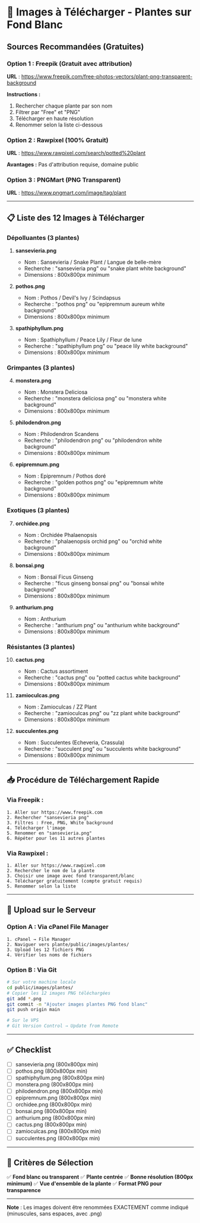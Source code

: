 # 📸 Images à Télécharger - Plantes sur Fond Blanc

## Sources Recommandées (Gratuites)

### Option 1 : Freepik (Gratuit avec attribution)
**URL** : https://www.freepik.com/free-photos-vectors/plant-png-transparent-background

**Instructions :**
1. Rechercher chaque plante par son nom
2. Filtrer par "Free" et "PNG"
3. Télécharger en haute résolution
4. Renommer selon la liste ci-dessous

### Option 2 : Rawpixel (100% Gratuit)
**URL** : https://www.rawpixel.com/search/potted%20plant

**Avantages :** Pas d'attribution requise, domaine public

### Option 3 : PNGMart (PNG Transparent)
**URL** : https://www.pngmart.com/image/tag/plant

---

## 📋 Liste des 12 Images à Télécharger

### Dépolluantes (3 plantes)

1. **sansevieria.png**
   - Nom : Sansevieria / Snake Plant / Langue de belle-mère
   - Recherche : "sansevieria png" ou "snake plant white background"
   - Dimensions : 800x800px minimum

2. **pothos.png**
   - Nom : Pothos / Devil's Ivy / Scindapsus
   - Recherche : "pothos png" ou "epipremnum aureum white background"
   - Dimensions : 800x800px minimum

3. **spathiphyllum.png**
   - Nom : Spathiphyllum / Peace Lily / Fleur de lune
   - Recherche : "spathiphyllum png" ou "peace lily white background"
   - Dimensions : 800x800px minimum

### Grimpantes (3 plantes)

4. **monstera.png**
   - Nom : Monstera Deliciosa
   - Recherche : "monstera deliciosa png" ou "monstera white background"
   - Dimensions : 800x800px minimum

5. **philodendron.png**
   - Nom : Philodendron Scandens
   - Recherche : "philodendron png" ou "philodendron white background"
   - Dimensions : 800x800px minimum

6. **epipremnum.png**
   - Nom : Epipremnum / Pothos doré
   - Recherche : "golden pothos png" ou "epipremnum white background"
   - Dimensions : 800x800px minimum

### Exotiques (3 plantes)

7. **orchidee.png**
   - Nom : Orchidée Phalaenopsis
   - Recherche : "phalaenopsis orchid png" ou "orchid white background"
   - Dimensions : 800x800px minimum

8. **bonsai.png**
   - Nom : Bonsaï Ficus Ginseng
   - Recherche : "ficus ginseng bonsai png" ou "bonsai white background"
   - Dimensions : 800x800px minimum

9. **anthurium.png**
   - Nom : Anthurium
   - Recherche : "anthurium png" ou "anthurium white background"
   - Dimensions : 800x800px minimum

### Résistantes (3 plantes)

10. **cactus.png**
    - Nom : Cactus assortiment
    - Recherche : "cactus png" ou "potted cactus white background"
    - Dimensions : 800x800px minimum

11. **zamioculcas.png**
    - Nom : Zamioculcas / ZZ Plant
    - Recherche : "zamioculcas png" ou "zz plant white background"
    - Dimensions : 800x800px minimum

12. **succulentes.png**
    - Nom : Succulentes (Echeveria, Crassula)
    - Recherche : "succulent png" ou "succulents white background"
    - Dimensions : 800x800px minimum

---

## 📥 Procédure de Téléchargement Rapide

### Via Freepik :
```
1. Aller sur https://www.freepik.com
2. Rechercher "sansevieria png"
3. Filtres : Free, PNG, White background
4. Télécharger l'image
5. Renommer en "sansevieria.png"
6. Répéter pour les 11 autres plantes
```

### Via Rawpixel :
```
1. Aller sur https://www.rawpixel.com
2. Rechercher le nom de la plante
3. Choisir une image avec fond transparent/blanc
4. Télécharger gratuitement (compte gratuit requis)
5. Renommer selon la liste
```

---

## 🚀 Upload sur le Serveur

### Option A : Via cPanel File Manager
```
1. cPanel → File Manager
2. Naviguer vers plante/public/images/plantes/
3. Upload les 12 fichiers PNG
4. Vérifier les noms de fichiers
```

### Option B : Via Git
```bash
# Sur votre machine locale
cd public/images/plantes/
# Copier les 12 images PNG téléchargées
git add *.png
git commit -m "Ajouter images plantes PNG fond blanc"
git push origin main

# Sur le VPS
# Git Version Control → Update from Remote
```

---

## ✅ Checklist

- [ ] sansevieria.png (800x800px min)
- [ ] pothos.png (800x800px min)
- [ ] spathiphyllum.png (800x800px min)
- [ ] monstera.png (800x800px min)
- [ ] philodendron.png (800x800px min)
- [ ] epipremnum.png (800x800px min)
- [ ] orchidee.png (800x800px min)
- [ ] bonsai.png (800x800px min)
- [ ] anthurium.png (800x800px min)
- [ ] cactus.png (800x800px min)
- [ ] zamioculcas.png (800x800px min)
- [ ] succulentes.png (800x800px min)

---

## 🎨 Critères de Sélection

✅ **Fond blanc ou transparent**
✅ **Plante centrée**
✅ **Bonne résolution (800px minimum)**
✅ **Vue d'ensemble de la plante**
✅ **Format PNG pour transparence**

---

**Note** : Les images doivent être renommées EXACTEMENT comme indiqué (minuscules, sans espaces, avec .png)

